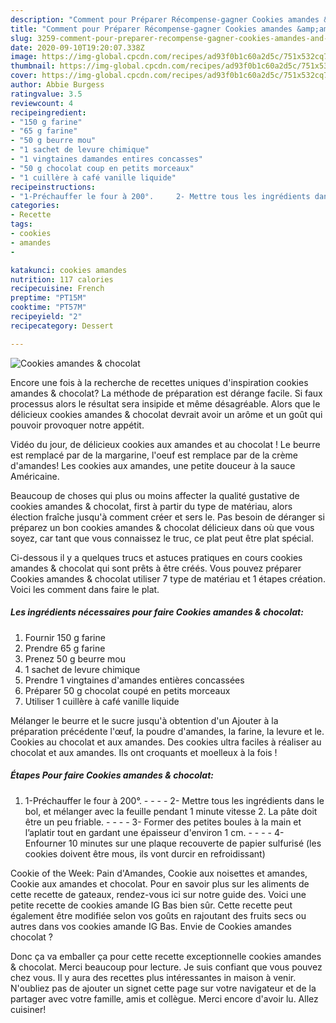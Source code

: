 ```yaml
---
description: "Comment pour Préparer Récompense-gagner Cookies amandes &amp;amp; chocolat"
title: "Comment pour Préparer Récompense-gagner Cookies amandes &amp;amp; chocolat"
slug: 3259-comment-pour-preparer-recompense-gagner-cookies-amandes-and-amp-chocolat
date: 2020-09-10T19:20:07.338Z
image: https://img-global.cpcdn.com/recipes/ad93f0b1c60a2d5c/751x532cq70/cookies-amandes-chocolat-photo-principale-de-la-recette.jpg
thumbnail: https://img-global.cpcdn.com/recipes/ad93f0b1c60a2d5c/751x532cq70/cookies-amandes-chocolat-photo-principale-de-la-recette.jpg
cover: https://img-global.cpcdn.com/recipes/ad93f0b1c60a2d5c/751x532cq70/cookies-amandes-chocolat-photo-principale-de-la-recette.jpg
author: Abbie Burgess
ratingvalue: 3.5
reviewcount: 4
recipeingredient:
- "150 g farine"
- "65 g farine"
- "50 g beurre mou"
- "1 sachet de levure chimique"
- "1 vingtaines damandes entires concasses"
- "50 g chocolat coup en petits morceaux"
- "1 cuillère à café vanille liquide"
recipeinstructions:
- "1-Préchauffer le four à 200°.     2- Mettre tous les ingrédients dans le bol, et mélanger avec la feuille pendant 1 minute vitesse 2. La pâte doit être un peu friable.     3- Former des petites boules à la main et l’aplatir tout en gardant une épaisseur d&#39;environ 1 cm.     4- Enfourner 10 minutes sur une plaque recouverte de papier sulfurisé (les cookies doivent être mous, ils vont durcir en refroidissant)"
categories:
- Recette
tags:
- cookies
- amandes
- 

katakunci: cookies amandes  
nutrition: 117 calories
recipecuisine: French
preptime: "PT15M"
cooktime: "PT57M"
recipeyield: "2"
recipecategory: Dessert

---
```



![Cookies amandes &amp; chocolat](https://img-global.cpcdn.com/recipes/ad93f0b1c60a2d5c/751x532cq70/cookies-amandes-chocolat-photo-principale-de-la-recette.jpg)

Encore une fois à la recherche de recettes uniques d'inspiration cookies amandes &amp; chocolat? La méthode de préparation est dérange facile. Si faux processus alors le résultat sera insipide et même désagréable. Alors que le délicieux cookies amandes &amp; chocolat devrait avoir un arôme et un goût qui pouvoir provoquer notre appétit.

Vidéo du jour, de délicieux cookies aux amandes et au chocolat ! Le beurre est remplacé par de la margarine, l&#39;oeuf est remplace par de la crème d&#39;amandes! Les cookies aux amandes, une petite douceur à la sauce Américaine.

Beaucoup de choses qui plus ou moins affecter la qualité gustative de cookies amandes &amp; chocolat, first à partir du type de matériau, alors élection fraîche jusqu'à comment créer et sers le. Pas besoin de déranger si préparez un bon cookies amandes &amp; chocolat délicieux dans où que vous soyez, car tant que vous connaissez le truc, ce plat peut être plat spécial.


Ci-dessous il y a quelques trucs et astuces pratiques en cours cookies amandes &amp; chocolat qui sont prêts à être créés. Vous pouvez préparer Cookies amandes &amp; chocolat utiliser 7 type de matériau et 1 étapes création. Voici les comment dans faire le plat.

<!--inarticleads1-->

##### Les ingrédients nécessaires pour faire Cookies amandes &amp; chocolat:

1. Fournir 150 g farine
1. Prendre 65 g farine
1. Prenez 50 g beurre mou
1.  1 sachet de levure chimique
1. Prendre 1 vingtaines d&#39;amandes entières concassées
1. Préparer 50 g chocolat coupé en petits morceaux
1. Utiliser 1 cuillère à café vanille liquide


Mélanger le beurre et le sucre jusqu&#39;à obtention d&#39;un Ajouter à la préparation précédente l&#39;œuf, la poudre d&#39;amandes, la farine, la levure et le. Cookies au chocolat et aux amandes. Des cookies ultra faciles à réaliser au chocolat et aux amandes. Ils ont croquants et moelleux à la fois ! 

<!--inarticleads2-->

##### Étapes Pour faire Cookies amandes &amp; chocolat:

1. 1-Préchauffer le four à 200°. -  -   -  - 2- Mettre tous les ingrédients dans le bol, et mélanger avec la feuille pendant 1 minute vitesse 2. La pâte doit être un peu friable. -  -   -  - 3- Former des petites boules à la main et l’aplatir tout en gardant une épaisseur d&#39;environ 1 cm. -  -   -  - 4- Enfourner 10 minutes sur une plaque recouverte de papier sulfurisé (les cookies doivent être mous, ils vont durcir en refroidissant)


Cookie of the Week: Pain d&#39;Amandes, Cookie aux noisettes et amandes, Cookie aux amandes et chocolat. Pour en savoir plus sur les aliments de cette recette de gateaux, rendez-vous ici sur notre guide des. Voici une petite recette de cookies amande IG Bas bien sûr. Cette recette peut également être modifiée selon vos goûts en rajoutant des fruits secs ou autres dans vos cookies amande IG Bas. Envie de Cookies amandes chocolat ? 


Donc ça va emballer ça pour cette recette exceptionnelle cookies amandes &amp; chocolat. Merci beaucoup pour lecture. Je suis confiant que vous pouvez chez vous. Il y aura des recettes plus  intéressantes in maison à venir. N'oubliez pas de ajouter un signet cette page sur votre navigateur et de la partager avec votre famille, amis et collègue. Merci encore d'avoir lu. Allez cuisiner!
